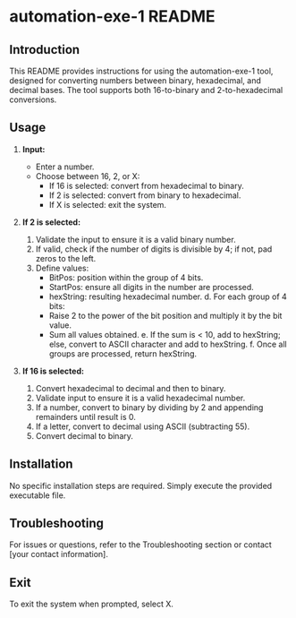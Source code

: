 # automation-exe-1 README

## Introduction

This README provides instructions for using the automation-exe-1 tool, designed for converting numbers between binary, hexadecimal, and decimal bases. The tool supports both 16-to-binary and 2-to-hexadecimal conversions.

## Usage

1. **Input:**
   - Enter a number.
   - Choose between 16, 2, or X:
     - If 16 is selected: convert from hexadecimal to binary.
     - If 2 is selected: convert from binary to hexadecimal.
     - If X is selected: exit the system.

2. **If 2 is selected:**
   1. Validate the input to ensure it is a valid binary number.
   2. If valid, check if the number of digits is divisible by 4; if not, pad zeros to the left.
   3. Define values:
      - BitPos: position within the group of 4 bits.
      - StartPos: ensure all digits in the number are processed.
      - hexString: resulting hexadecimal number.
   d. For each group of 4 bits:
      - Raise 2 to the power of the bit position and multiply it by the bit value.
      - Sum all values obtained.
   e. If the sum is < 10, add to hexString; else, convert to ASCII character and add to hexString.
   f. Once all groups are processed, return hexString.

3. **If 16 is selected:**
   1. Convert hexadecimal to decimal and then to binary.
   2. Validate input to ensure it is a valid hexadecimal number.
   3. If a number, convert to binary by dividing by 2 and appending remainders until result is 0.
   4. If a letter, convert to decimal using ASCII (subtracting 55).
   5. Convert decimal to binary.

## Installation

No specific installation steps are required. Simply execute the provided executable file.

## Troubleshooting

For issues or questions, refer to the Troubleshooting section or contact [your contact information].

## Exit

To exit the system when prompted, select X.
